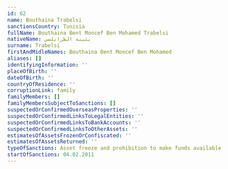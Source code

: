 ```yaml
---
id: 62
name: Bouthaina Trabelsi
sanctionsCountry: Tunisia
fullName: Bouthaina Bent Moncef Ben Mohamed Trabelsi
nativeName: بثينة الطرابلسي
surname: Trabelsi
firstAndMidleNames: Bouthaina Bent Moncef Ben Mohamed
aliases: []
identifyingInformation: ''
placeOfBirth: ''
dateOfBirth: ''
countryOfResidence: ''
corruptionLink: family
familyMembers: []
familyMembersSubjectToSanctions: []
suspectedOrConfirmedOverseasProperties: ''
suspectedOrConfirmedLinksToLegalEntities: ''
suspectedOrConfirmedLinksToBankAccounts: ''
suspectedOrConfirmedLinksToOtherAssets: ''
estimatesOfAssetsFrozenOrConfiscated: ''
estimatesOfAssetsReturned: ''
typeOfSanctions: Asset freeze and prohibition to make funds available
startOfSanctions: 04.02.2011
---
```


